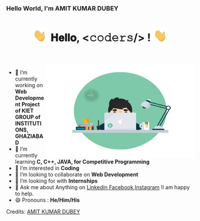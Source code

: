 ### Hello World, I'm AMIT KUMAR DUBEY

<h1 align="center">
  <a target="_blank">
    <img src="https://github.com/Amit-Kr-Dubey/Amit-kr-Dubey/blob/main/waving-hand-joypixels.gif" width="40px" style="max-width:100%;">
  </a>
  𝐇𝐞𝐥𝐥𝐨, &lt;𝚌𝚘𝚍𝚎𝚛𝚜/&gt; !
  <a target="_blank">
    <img src="https://github.com/Amit-Kr-Dubey/Amit-kr-Dubey/blob/main/waving-hand-joypixels.gif" width="40px" />
  </a>
</h1>

<br/>
<br/>
<a target="_blank">
  <img align="right" height="250" width="400" alt="GIF" src="https://github.com/Amit-Kr-Dubey/Amit-kr-Dubey/blob/main/coding.gif">
</a>

- 🔭 I’m currently working on **Web Development Project of KIET GROUP of INSTITUTIONS, GHAZIABAD**
- 🌱 I’m currently learning **C, C++, JAVA, for Competitive Programming**
- 👀 I’m interested in **Coding**
- 👯 I’m looking to collaborate on **Web Development**
- 🤔 I’m looking for with **Internships**
- 💬 Ask me about Anything on [Linkedin](https://www.linkedin.com/in/amit-kumar-dubey/),[Facebook](https://www.facebook.com/100008330224993),[Instagram](https://www.instagram.com/amitkumardubey110/) !I am happy to help.
- 😄 Pronouns : **He/Him/His**

Credits: [AMIT KUMAR DUBEY](https://github.com/Amit-Kr-Dubey)
